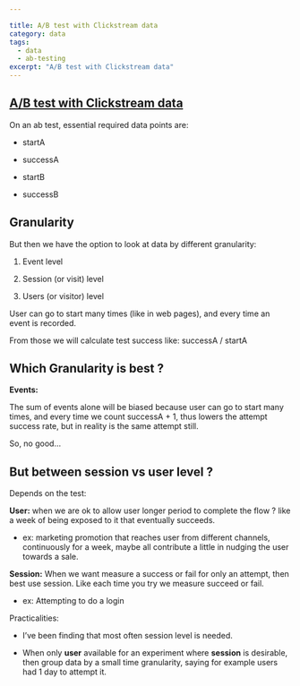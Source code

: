 ```yaml
--- 

title: A/B test with Clickstream data
category: data
tags:
  - data
  - ab-testing
excerpt: "A/B test with Clickstream data"
---
```



## [A/B test with Clickstream data](http://journeyman-data-analyst.tumblr.com/post/121919955346/ab-test-with-clickstream-data)

<div class="body-text">

On an ab test, essential required data points are:

*   startA  

*   successA   

*   startB  

*   successB  

## Granularity

But then we have the option to look at data by different granularity:

1.  Event level  

2.  Session (or visit) level  

3.  Users (or visitor) level  

User can go to start many times (like in web pages), and every time an event is recorded.

From those we will calculate test success like: successA / startA  

## Which Granularity is best ?

**Events:**

The sum of events alone will be biased because user can go to start many times, and every time we count successA + 1, thus lowers the attempt success rate, but in reality is the same attempt still.

So, no good…

## But between session vs user level ?

Depends on the test:

**User:** when we are ok to allow user longer period to complete the flow ? like a week of being exposed to it that eventually succeeds.

- ex: marketing promotion that reaches user from different channels, continuously for a week, maybe all contribute a little in nudging the user towards a sale.  

**Session:** When we want measure a success or fail for only an attempt, then best use session. Like each time you try we measure succeed or fail. 

- ex: Attempting to do a login

Practicalities:

*   I’ve been finding that most often session level is needed.  

*   When only **user** available for an experiment where **session** is desirable, then group data by a small time granularity, saying for example users had 1 day to attempt it.

